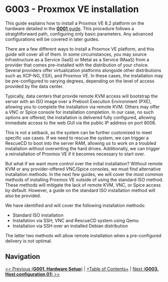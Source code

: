 # G003 - Proxmox VE installation

This guide explains how to install a Proxmox VE 8.2 platform on the hardware detailed in the [**G001** guide](G001%20-%20Hardware%20setup.md). This procedure follows a straightforward path, configuring only basic parameters. Any advanced configurations will be covered in later guides.

There are a few different ways to install a Proxmox VE platform, and this guide will cover all of them. In some circumstances, you may source Infrastructure as a Service (IaaS) or Metal as a Service (MaaS) from a provider that comes pre-installed with the distribution of your choice. Several providers offer virtualization platforms alongside other distributions such as XCP-NG, ESXi, and Proxmox VE. In these cases, the installation may be pre-configured to varying degrees, depending on the level of access provided by the data center.

Typically, data centers that provide remote KVM access will bootstrap the server with an ISO image over a Preboot Execution Environment (PXE), allowing you to complete the installation via remote KVM. Others may offer a VNC or Spice console for installation completion. In our case, no such options are offered; the installation is delivered fully configured, allowing immediate access to the web GUI via the public IP address on port 8006.

This is not a setback, as the system can be further customized to meet specific use cases. If we need to rescue the system, we can trigger a RescueCD to boot into the server RAM, allowing us to work on a troubled installation without overwriting the hard drives. Additionally, we can trigger a reinstallation of Proxmox VE if it becomes necessary to start over.

But what if we want more control over the initial installation? Without remote KVM or any provider-offered VNC/Spice consoles, we must find alternative installation methods. In the next few guides, we will cover the most common methods of installing Proxmox VE outside of using the standard ISO method. These methods will mitigate the lack of remote KVM, VNC, or Spice access by default. However, a guide on the standard ISO installation method will also be provided.

We have identified and will cover the following installation methods:

- Standard ISO installation
- Installation via SSH, VNC and RescueCD system using Qemu
- Installation via SSH over an installed Debian distribution

The latter two methods will allow remote installation when a pre-configured delivery is not optimal.

## Navigation

[<< Previous (**G001. Hardware Setup**)](G001%20-%20Hardware%20Setup.md) | [+Table of Contents+](G000%20-%20Table%20of%20Contents.md) | [Next (**G003. Host configuration 01**) >>](G003%20-%20Host%20configuration%2001%20~%20Apt%20sources%2C%20updates%20and%20extra%20tools.md)
